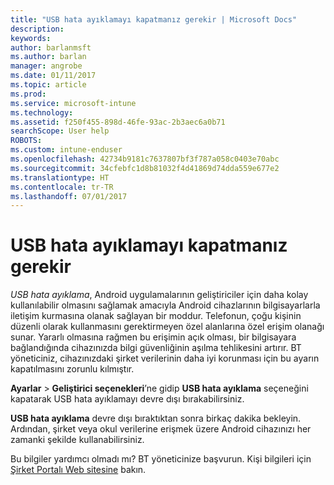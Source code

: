 ```yaml
---
title: "USB hata ayıklamayı kapatmanız gerekir | Microsoft Docs"
description: 
keywords: 
author: barlanmsft
ms.author: barlan
manager: angrobe
ms.date: 01/11/2017
ms.topic: article
ms.prod: 
ms.service: microsoft-intune
ms.technology: 
ms.assetid: f250f455-898d-46fe-93ac-2b3aec6a0b71
searchScope: User help
ROBOTS: 
ms.custom: intune-enduser
ms.openlocfilehash: 42734b9181c7637807bf3f787a058c0403e70abc
ms.sourcegitcommit: 34cfebfc1d8b81032f4d41869d74dda559e677e2
ms.translationtype: HT
ms.contentlocale: tr-TR
ms.lasthandoff: 07/01/2017
---
```

# <a name="you-need-to-turn-off-usb-debugging"></a>USB hata ayıklamayı kapatmanız gerekir

_USB hata ayıklama_, Android uygulamalarının geliştiriciler için daha kolay kullanılabilir olmasını sağlamak amacıyla Android cihazlarının bilgisayarlarla iletişim kurmasına olanak sağlayan bir moddur. Telefonun, çoğu kişinin düzenli olarak kullanmasını gerektirmeyen özel alanlarına özel erişim olanağı sunar. Yararlı olmasına rağmen bu erişimin açık olması, bir bilgisayara bağlandığında cihazınızda bilgi güvenliğinin aşılma tehlikesini artırır. BT yöneticiniz, cihazınızdaki şirket verilerinin daha iyi korunması için bu ayarın kapatılmasını zorunlu kılmıştır.

**Ayarlar** > **Geliştirici seçenekleri**’ne gidip **USB hata ayıklama** seçeneğini kapatarak USB hata ayıklamayı devre dışı bırakabilirsiniz.

**USB hata ayıklama** devre dışı bıraktıktan sonra birkaç dakika bekleyin. Ardından, şirket veya okul verilerine erişmek üzere Android cihazınızı her zamanki şekilde kullanabilirsiniz.

Bu bilgiler yardımcı olmadı mı? BT yöneticinize başvurun. Kişi bilgileri için [Şirket Portalı Web sitesine](http://portal.manage.microsoft.com) bakın.
